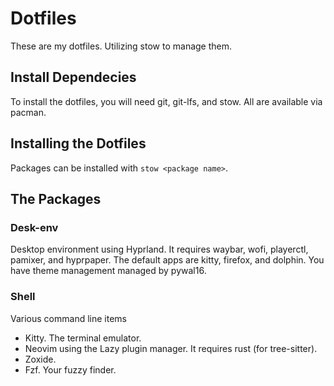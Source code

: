 # Dotfiles
These are my dotfiles. Utilizing stow to manage them.

## Install Dependecies
To install the dotfiles, you will need git, git-lfs, and stow. All are available via pacman.

## Installing the Dotfiles
Packages can be installed with `stow <package name>`.

## The Packages

### Desk-env
Desktop environment using Hyprland. It requires waybar, wofi, playerctl, pamixer, and hyprpaper. The default apps are kitty, firefox, and dolphin. You have theme management managed by pywal16.

### Shell
Various command line items

 - Kitty. The terminal emulator.
 - Neovim using the Lazy plugin manager. It requires rust (for tree-sitter).
 - Zoxide.
 - Fzf. Your fuzzy finder.
